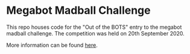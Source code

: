 # Megabot Madball Challenge

This repo houses code for the "Out of the BOTS" entry to the megabot madball challenge. The competition was held on 20th September 2020.

More information can be found [here](https://riddell.dev/projects/megabot-madball-challenge/).
